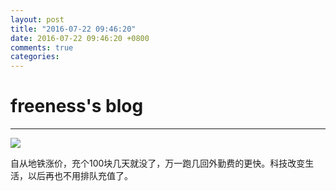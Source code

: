 ```yaml
---
layout: post
title: "2016-07-22 09:46:20"
date: 2016-07-22 09:46:20 +0800
comments: true
categories: 
---
```


# freeness's blog

----------

![](http://okqmqrbgo.bkt.clouddn.com/201607220946201.jpg)

>
自从地铁涨价，充个100块几天就没了，万一跑几回外勤费的更快。科技改变生活，以后再也不用排队充值了。
